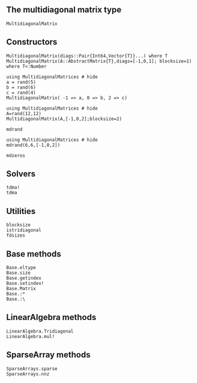 ## The multidiagonal matrix type
```@docs
MultidiagonalMatrix
```

## Constructors
```@docs
MultidiagonalMatrix(diags::Pair{Int64,Vector{T}}...) where T
MultidiagonalMatrix(A::AbstractMatrix{T},diags=[-1,0,1]; blocksize=1) where T<:Number
```

```@example
using MultidiagonalMatrices # hide
a = rand(5)
b = rand(6)
c = rand(4)
MultidiagonalMatrix( -1 => a, 0 => b, 2 => c)
```


```@example
using MultidiagonalMatrices # hide
A=rand(12,12)
MultidiagonalMatrix(A,[-1,0,2];blocksize=2)
```

```@docs
mdrand
```
```@example
using MultidiagonalMatrices # hide
mdrand(6,6,[-1,0,2])
```

```@docs
mdzeros
```

## Solvers
```@docs
tdma!
tdma
```


## Utilities
```@docs
blocksize
istridiagonal
fdsizes
```

## Base methods
```@docs
Base.eltype
Base.size
Base.getindex
Base.setindex!
Base.Matrix
Base.:*
Base.:\
```


## LinearAlgebra methods
```@docs
LinearAlgebra.Tridiagonal
LinearAlgebra.mul!
```

## SparseArray methods
```@docs
SparseArrays.sparse
SparseArrays.nnz
```

